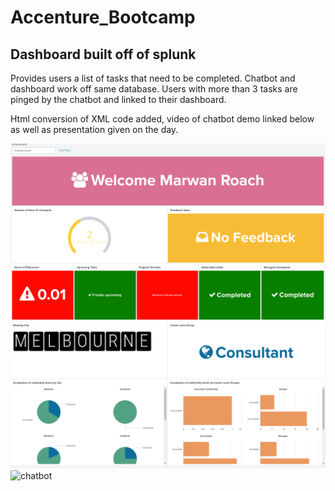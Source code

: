 # Accenture_Bootcamp
## Dashboard built off of splunk
Provides users a list of tasks that need to be completed. Chatbot and dashboard work off same database. Users with more than 3 tasks are pinged by the chatbot and linked to their dashboard.


Html conversion of XML code added, video of chatbot demo linked below as well as presentation given on the day. 

![dashboard](dashboard_one.png)
![dashboard2](dashboard_two.png)
![chatbot](chatbot_demo.gif)

